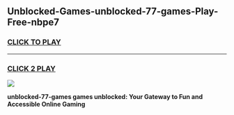 
## Unblocked-Games-unblocked-77-games-Play-Free-nbpe7
<h3>
<a href="https://premium76.site?title=unblocked-77-games&ref=12A">CLICK TO PLAY</a></h3>
<hr>

<h3>
<a href="https://premium76.site?title=unblocked-77-games&ref=12A">CLICK 2 PLAY</a>
  
</h3>

<a href="https://premium76.site?title=unblocked-77-games&ref=12A"><img src="https://clearcache.store/games.png"></a>


**unblocked-77-games games unblocked: Your Gateway to Fun and Accessible Online Gaming**
